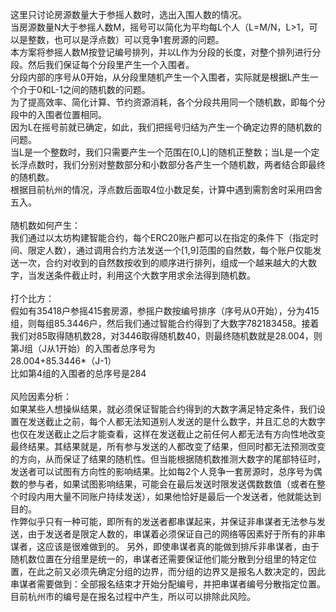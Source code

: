 这里只讨论房源数量大于参摇人数时，选出入围人数的情况。<br>
当房源数量N大于参摇人数M，摇号可以简化为平均每L个人（L=M/N，L>1，可以是整数，也可以是浮点数）可以竞争1套房源的问题。<br>
本方案将参摇人数M按登记编号排列，并以L作为分段的长度，对整个排列进行分段。然后我们保证每个分段里产生一个入围者。<br>
分段内部的序号从0开始，从分段里随机产生一个入围者，实际就是根据L产生一个介于0和L-1之间的随机数的问题。<br>
为了提高效率、简化计算、节约资源消耗，各个分段共用同一个随机数，即每个分段中的入围者位置相同。<br>
因为L在摇号前就已确定，如此，我们把摇号归结为产生一个确定边界的随机数的问题。<br>
当L是一个整数时，我们只需要产生一个范围在[0,L]的随机正整数；当L是一个定长浮点数时，我们分别对整数部分和小数部分各产生一个随机数，两者结合即最终的随机数。<br>
根据目前杭州的情况，浮点数后面取4位小数足矣，计算中遇到需割舍时采用四舍五入。<br>
<br>
随机数如何产生：<br>
我们通过以太坊构建智能合约，每个ERC20账户都可以在指定的条件下（指定时间、限定人数），通过调用合约方法发送一个[1,9]范围的自然数，每个账户仅能发送一次，合约对收到的自然数按收到的顺序进行排列，组成一个越来越大的大数字，当发送条件截止时，利用这个大数字用求余法得到随机数。<br>
<br>
打个比方：<br>
假如有35418户参摇415套房源，参摇户数按编号排序（序号从0开始），分为415组，则每组85.3446户，然后我们通过智能合约得到了大数字782183458。接着我们对85取得随机数28，对3446取得随机数40，则最终随机数就是28.004，则第J组（J从1开始）的入围者总序号为<br>
28.004+85.3446*（J-1）<br>
比如第4组的入围者的总序号是284<br>
<br>
风险因素分析：<br>
如果某些人想操纵结果，就必须保证智能合约得到的大数字满足特定条件，我们设置在发送截止之前，每个人都无法知道别人发送的是什么数字，并且汇总的大数字也仅在发送截止之后才能查看，这样在发送截止之前任何人都无法有方向性地改变最终结果。其结果就是，所有参与发送的人都改变了结果，但同时都无法预测改变的方向，从而保证了结果的随机性。但当能根据随机数推测大数字的尾部特征时，发送者可以试图有方向性的影响结果。比如每2个人竞争一套房源时，总序号为偶数的参与者，如果试图影响结果，可能会在最后发送时限发送偶数数值（或者在整个时段内用大量不同账户持续发送），如果他恰好是最后一个发送者，他就能达到目的。<br>
作弊似乎只有一种可能，即所有的发送者都串谋起来，并保证非串谋者无法参与发送，由于发送者是限定人数的，串谋着必须保证自己的网络等因素好于所有的非串谋者，这应该是很难做到的。
另外，即使串谋者真的能做到排斥非串谋者，由于随机数位置在分组里是统一的，串谋者还需要保证他们能分散到分组里的特定位置，在此之前又必须先确定分组的边界，而分组的边界又是报名人数决定的，因此串谋者需要做到：全部报名结束才开始分配编号，并把串谋者编号分散指定位置。目前杭州市的编号是在报名过程中产生，所以可以排除此风险。<br>
